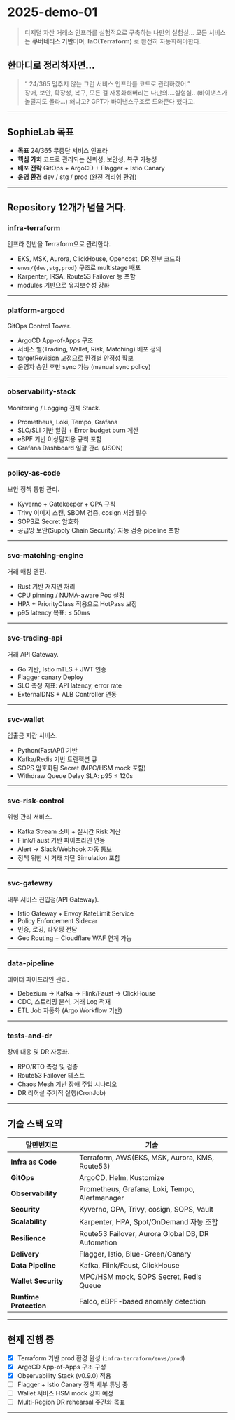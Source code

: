 # 2025-demo-01

> 디지털 자산 거래소 인프라를 실험적으로 구축하는 나만의 실험실... 
> 모든 서비스는 **쿠버네티스 기반**이며, **IaC(Terraform)** 로 완전히 자동화해야한다.  
## 한마디로 정리하자면...
> “ 24/365 멈추지 않는 그런 서비스 인프라를 코드로 관리하겠어.”  
> 장애, 보안, 확장성, 복구, 모든 걸 자동화해버리는 나만의....실험실..
> (바이낸스가 놀랄지도 몰라...) 왜냐고? GPT가 바이낸스구조로 도와준다 했다고. 

---

## SophieLab 목표

- **목표** 24/365 무중단 서비스 인프라  
- **핵심 가치** 코드로 관리되는 신뢰성, 보안성, 복구 가능성  
- **배포 전략** GitOps + ArgoCD + Flagger + Istio Canary  
- **운영 환경** dev / stg / prod (완전 격리형 환경)

---

## Repository 12개가 넘을 거다.

### infra-terraform
인프라 전반을 Terraform으로 관리한다.
- EKS, MSK, Aurora, ClickHouse, Opencost, DR 전부 코드화  
- `envs/{dev,stg,prod}` 구조로 multistage 배포  
- Karpenter, IRSA, Route53 Failover 등 포함  
- modules 기반으로 유지보수성 강화

---

### platform-argocd
GitOps Control Tower.
- ArgoCD App-of-Apps 구조  
- 서비스 별(Trading, Wallet, Risk, Matching) 배포 정의  
- targetRevision 고정으로 환경별 안정성 확보  
- 운영자 승인 후만 sync 가능 (manual sync policy)

---

### observability-stack
Monitoring / Logging 전체 Stack.
- Prometheus, Loki, Tempo, Grafana  
- SLO/SLI 기반 알람 + Error budget burn 계산  
- eBPF 기반 이상탐지용 규칙 포함  
- Grafana Dashboard 일괄 관리 (JSON)

---

### policy-as-code
보안 정책 통합 관리.
- Kyverno + Gatekeeper + OPA 규칙  
- Trivy 이미지 스캔, SBOM 검증, cosign 서명 필수  
- SOPS로 Secret 암호화  
- 공급망 보안(Supply Chain Security) 자동 검증 pipeline 포함

---

### svc-matching-engine
거래 매칭 엔진.
- Rust 기반 저지연 처리  
- CPU pinning / NUMA-aware Pod 설정  
- HPA + PriorityClass 적용으로 HotPass 보장  
- p95 latency 목표: ≤ 50ms

---

### svc-trading-api
거래 API Gateway.
- Go 기반, Istio mTLS + JWT 인증  
- Flagger canary Deploy  
- SLO 측정 지표: API latency, error rate  
- ExternalDNS + ALB Controller 연동

---

### svc-wallet
입출금 지갑 서비스.
- Python(FastAPI) 기반  
- Kafka/Redis 기반 트랜잭션 큐  
- SOPS 암호화된 Secret (MPC/HSM mock 포함)  
- Withdraw Queue Delay SLA: p95 ≤ 120s

---

### svc-risk-control
위험 관리 서비스.
- Kafka Stream 소비 + 실시간 Risk 계산  
- Flink/Faust 기반 파이프라인 연동  
- Alert → Slack/Webhook 자동 통보  
- 정책 위반 시 거래 차단 Simulation 포함

---

### svc-gateway
내부 서비스 진입점(API Gateway).
- Istio Gateway + Envoy RateLimit Service  
- Policy Enforcement Sidecar  
- 인증, 로깅, 라우팅 전담  
- Geo Routing + Cloudflare WAF 연계 가능

---

### data-pipeline
데이터 파이프라인 관리.
- Debezium → Kafka → Flink/Faust → ClickHouse  
- CDC, 스트리밍 분석, 거래 Log 적재  
- ETL Job 자동화 (Argo Workflow 기반)

---

### tests-and-dr
장애 대응 및 DR 자동화.
- RPO/RTO 측정 및 검증  
- Route53 Failover 테스트  
- Chaos Mesh 기반 장애 주입 시나리오  
- DR 리허설 주기적 실행(CronJob)

---

## 기술 스택 요약

| 말만번지르 |  기술 |
|------|------------|
| **Infra as Code** | Terraform, AWS(EKS, MSK, Aurora, KMS, Route53) |
| **GitOps** | ArgoCD, Helm, Kustomize |
| **Observability** | Prometheus, Grafana, Loki, Tempo, Alertmanager |
| **Security** | Kyverno, OPA, Trivy, cosign, SOPS, Vault |
| **Scalability** | Karpenter, HPA, Spot/OnDemand 자동 조합 |
| **Resilience** | Route53 Failover, Aurora Global DB, DR Automation |
| **Delivery** | Flagger, Istio, Blue-Green/Canary |
| **Data Pipeline** | Kafka, Flink/Faust, ClickHouse |
| **Wallet Security** | MPC/HSM mock, SOPS Secret, Redis Queue |
| **Runtime Protection** | Falco, eBPF-based anomaly detection |

---

## 현재 진행 중

- [x] Terraform 기반 prod 환경 완성 (`infra-terraform/envs/prod`)
- [x] ArgoCD App-of-Apps 구조 구성
- [x] Observability Stack (v0.9.0) 적용
- [ ] Flagger + Istio Canary 정책 세부 튜닝 중
- [ ] Wallet 서비스 HSM mock 강화 예정
- [ ] Multi-Region DR rehearsal 주간화 목표

---


